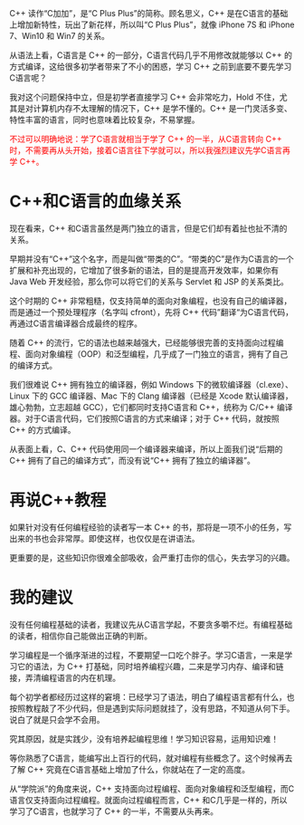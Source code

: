C++ 读作“C加加”，是“C Plus Plus”的简称。顾名思义，C++ 是在C语言的基础上增加新特性，玩出了新花样，所以叫“C Plus Plus”，就像 iPhone 7S 和 iPhone 7、Win10 和 Win7 的关系。

从语法上看，C语言是 C++ 的一部分，C语言代码几乎不用修改就能够以 C++ 的方式编译，这给很多初学者带来了不小的困惑，学习 C++ 之前到底要不要先学习C语言呢？

我对这个问题保持中立，但是初学者直接学习 C++ 会非常吃力，Hold 不住，尤其是对计算机内存不太理解的情况下，C++ 是学不懂的。C++ 是一门灵活多变、特性丰富的语言，同时也意味着比较复杂，不易掌握。

<font color="red">不过可以明确地说：学了C语言就相当于学了 C++ 的一半，从C语言转向 C++ 时，不需要再从头开始，接着C语言往下学就可以，所以我强烈建议先学C语言再学 C++。</font>

# C++和C语言的血缘关系
现在看来，C++ 和C语言虽然是两门独立的语言，但是它们却有着扯也扯不清的关系。

早期并没有“C++”这个名字，而是叫做“带类的C”。“带类的C”是作为C语言的一个扩展和补充出现的，它增加了很多新的语法，目的是提高开发效率，如果你有 Java Web 开发经验，那么你可以将它们的关系与 Servlet 和 JSP 的关系类比。

这个时期的 C++ 非常粗糙，仅支持简单的面向对象编程，也没有自己的编译器，而是通过一个预处理程序（名字叫 cfront），先将 C++ 代码”翻译“为C语言代码，再通过C语言编译器合成最终的程序。

随着 C++ 的流行，它的语法也越来越强大，已经能够很完善的支持面向过程编程、面向对象编程（OOP）和泛型编程，几乎成了一门独立的语言，拥有了自己的编译方式。

我们很难说 C++ 拥有独立的编译器，例如 Windows 下的微软编译器（cl.exe）、Linux 下的 GCC 编译器、Mac 下的 Clang 编译器（已经是 Xcode 默认编译器，雄心勃勃，立志超越 GCC），它们都同时支持C语言和 C++，统称为 C/C++ 编译器。对于C语言代码，它们按照C语言的方式来编译；对于 C++ 代码，就按照 C++ 的方式编译。

从表面上看，C、C++ 代码使用同一个编译器来编译，所以上面我们说“后期的 C++ 拥有了自己的编译方式”，而没有说“C++ 拥有了独立的编译器”。

# 再说C++教程
如果针对没有任何编程经验的读者写一本 C++ 的书，那将是一项不小的任务，写出来的书也会非常厚。即使这样，也仅仅是在讲语法。

更重要的是，这些知识你很难全部吸收，会严重打击你的信心，失去学习的兴趣。

# 我的建议
没有任何编程基础的读者，我建议先从C语言学起，不要贪多嚼不烂。有编程基础的读者，相信你自己能做出正确的判断。

学习编程是一个循序渐进的过程，不要期望一口吃个胖子。学习C语言，一来是学习它的语法，为 C++ 打基础，同时培养编程兴趣，二来是学习内存、编译和链接，弄清编程语言的内在机理。

每个初学者都经历过这样的窘境：已经学习了语法，明白了编程语言都有什么，也按照教程敲了不少代码，但是遇到实际问题就挂了，没有思路，不知道从何下手。说白了就是只会学不会用。

究其原因，就是实践少，没有培养起编程思维！学习知识容易，运用知识难！

等你熟悉了C语言，能编写出上百行的代码，就对编程有些概念了。这个时候再去了解 C++ 究竟在C语言基础上增加了什么，你就站在了一定的高度。

从“学院派”的角度来说，C++ 支持面向过程编程、面向对象编程和泛型编程，而C语言仅支持面向过程编程。就面向过程编程而言，C++ 和C几乎是一样的，所以学习了C语言，也就学习了 C++ 的一半，不需要从头再来。